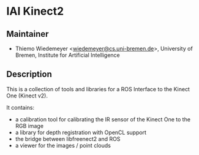 # IAI Kinect2

## Maintainer

- Thiemo Wiedemeyer <<wiedemeyer@cs.uni-bremen.de>>, University of Bremen, Institute for Artificial Intelligence

## Description

This is a collection of tools and libraries for a ROS Interface to the Kinect One (Kinect v2).

It contains:
- a calibration tool for calibrating the IR sensor of the Kinect One to the RGB image
- a library for depth registration with OpenCL support
- the bridge between libfreenect2 and ROS
- a viewer for the images / point clouds

